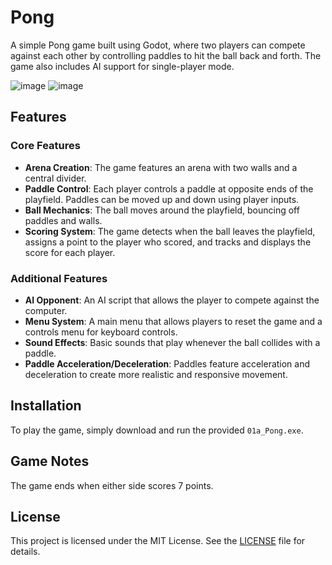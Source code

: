 # Pong

A simple Pong game built using Godot, where two players can compete against each other by controlling paddles to hit the ball back and forth. The game also includes AI support for single-player mode.

![image](https://github.com/user-attachments/assets/10b6172e-b6fd-4c81-8588-d831a1043f7d)
![image](https://github.com/user-attachments/assets/b98d1b78-a988-4ce9-800d-b297e6134fc7)





## Features

### Core Features
- **Arena Creation**: The game features an arena with two walls and a central divider.
- **Paddle Control**: Each player controls a paddle at opposite ends of the playfield. Paddles can be moved up and down using player inputs.
- **Ball Mechanics**: The ball moves around the playfield, bouncing off paddles and walls.
- **Scoring System**: The game detects when the ball leaves the playfield, assigns a point to the player who scored, and tracks and displays the score for each player.

### Additional Features
- **AI Opponent**: An AI script that allows the player to compete against the computer.
- **Menu System**: A main menu that allows players to reset the game and a controls menu for keyboard controls.
- **Sound Effects**: Basic sounds that play whenever the ball collides with a paddle.
- **Paddle Acceleration/Deceleration**: Paddles feature acceleration and deceleration to create more realistic and responsive movement.

## Installation

To play the game, simply download and run the provided `01a_Pong.exe`.

## Game Notes

The game ends when either side scores 7 points.

## License

This project is licensed under the MIT License. See the [LICENSE](LICENSE) file for details.
